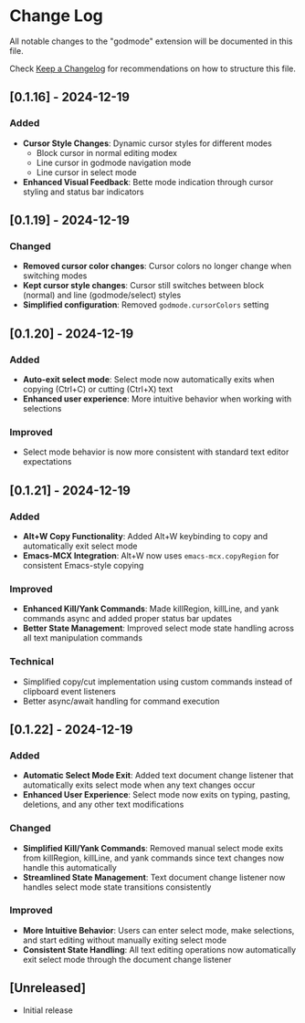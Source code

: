 # Change Log

All notable changes to the "godmode" extension will be documented in this file.

Check [Keep a Changelog](http://keepachangelog.com/) for recommendations on how to structure this file.

## [0.1.16] - 2024-12-19

### Added
- **Cursor Style Changes**: Dynamic cursor styles for different modes
  - Block cursor in normal editing modex
  - Line cursor in godmode navigation mode
  - Line cursor in select mode
- **Enhanced Visual Feedback**: Bette mode indication through cursor styling and status bar indicators

## [0.1.19] - 2024-12-19

### Changed
- **Removed cursor color changes**: Cursor colors no longer change when switching modes
- **Kept cursor style changes**: Cursor still switches between block (normal) and line (godmode/select) styles
- **Simplified configuration**: Removed `godmode.cursorColors` setting

## [0.1.20] - 2024-12-19

### Added
- **Auto-exit select mode**: Select mode now automatically exits when copying (Ctrl+C) or cutting (Ctrl+X) text
- **Enhanced user experience**: More intuitive behavior when working with selections

### Improved
- Select mode behavior is now more consistent with standard text editor expectations

## [0.1.21] - 2024-12-19

### Added
- **Alt+W Copy Functionality**: Added Alt+W keybinding to copy and automatically exit select mode
- **Emacs-MCX Integration**: Alt+W now uses `emacs-mcx.copyRegion` for consistent Emacs-style copying

### Improved
- **Enhanced Kill/Yank Commands**: Made killRegion, killLine, and yank commands async and added proper status bar updates
- **Better State Management**: Improved select mode state handling across all text manipulation commands

### Technical
- Simplified copy/cut implementation using custom commands instead of clipboard event listeners
- Better async/await handling for command execution

## [0.1.22] - 2024-12-19

### Added
- **Automatic Select Mode Exit**: Added text document change listener that automatically exits select mode when any text changes occur
- **Enhanced User Experience**: Select mode now exits on typing, pasting, deletions, and any other text modifications

### Changed
- **Simplified Kill/Yank Commands**: Removed manual select mode exits from killRegion, killLine, and yank commands since text changes now handle this automatically
- **Streamlined State Management**: Text document change listener now handles select mode state transitions consistently

### Improved
- **More Intuitive Behavior**: Users can enter select mode, make selections, and start editing without manually exiting select mode
- **Consistent State Handling**: All text editing operations now automatically exit select mode through the document change listener

## [Unreleased]

- Initial release